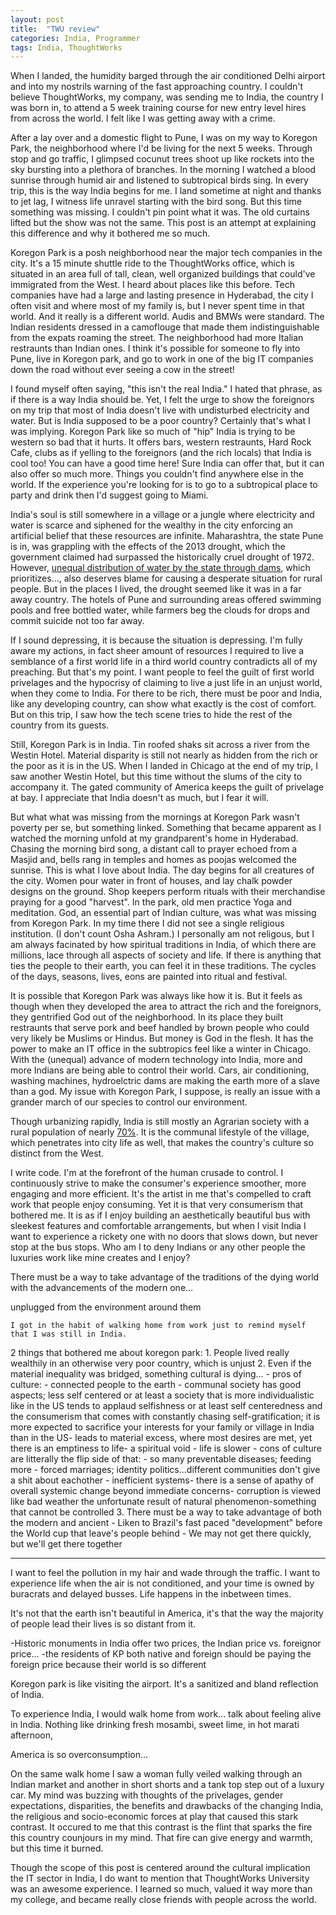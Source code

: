 ```yaml
---
layout: post
title:  "TWU review"
categories: India, Programmer
tags: India, ThoughtWorks 
---
```



When I landed, the humidity barged through the air conditioned Delhi airport and into my nostrils warning of the fast approaching country. I couldn't believe ThoughtWorks, my company, was sending me to India, the country I was born in, to attend a 5 week training course for new entry level hires from across the world. I felt like I was getting away with a crime. 

After a lay over and a domestic flight to Pune, I was on my way to Koregon Park, the neighborhood where I'd be living for the next 5 weeks. Through stop and go traffic, I glimpsed cocunut trees shoot up like rockets into the sky bursting into a plethora of branches. In the morning I watched a blood sunrise through humid air and listened to subtropical birds sing. In every trip, this is the way India begins for me. I land sometime at night and thanks to jet lag, I witness life unravel starting with the bird song. But this time something was missing. I couldn't pin point what it was. The old curtains lifted but the show was not the same. This post is an attempt at explaining this difference and why it bothered me so much.

Koregon Park is a posh neighborhood near the major tech companies in the city. It's a 15 minute shuttle ride to the ThoughtWorks office, which is situated in an area full of tall, clean, well organized buildings that could've immigrated from the West. I heard about places like this before. Tech companies have had a large and lasting presence in Hyderabad, the city I often visit and where most of my family is, but I never spent time in that world. And it really is a different world. Audis and BMWs were standard. The Indian residents dressed in a camoflouge that made them indistinguishable from the expats roaming the street. The neighborhood had more Italian restraunts than Indian ones. I think it's possible for someone to fly into Pune, live in Koregon park, and go to work in one of the big IT companies down the road without ever seeing a cow in the street! 

I found myself often saying, "this isn't the real India." I hated that phrase, as if there is a way India should be. Yet, I felt the urge to show the foreignors on my trip that most of India doesn't live with undisturbed electricity and water. But is India supposed to be a poor country? Certainly that's what I was implying. Koregon Park like so much of "hip" India is trying to be western so bad that it hurts. It offers bars, western restraunts, Hard Rock Cafe, clubs as if yelling to the foreignors (and the rich locals) that India is cool too! You can have a good time here! Sure India can offer that, but it can also offer so much more. Things you couldn't find anywhere else in the world. If the experience you're looking for is to go to a subtropical place to party and drink then I'd suggest going to Miami.

India's soul is still somewhere in a village or a jungle where electricity and water is scarce and siphened for the wealthy in the city enforcing an artificial belief that these resources are infinite. Maharashtra, the state Pune is in, was grappling with the effects of the 2013 drought, which the government claimed had surpassed the historically cruel drought of 1972. However, [unequal distribution of water by the state through dams](http://www.thehindu.com/news/national/other-states/maharashtra-drought-manmade-analysis/article4577079.ece), which prioritizes..., also deserves blame for causing a desperate situation for rural people. But in the places I lived, the drought seemed like it was in a far away country. The hotels of Pune and surrounding areas offered swimming pools and free bottled water, while farmers beg the clouds for drops and commit suicide not too far away.

If I sound depressing, it is because the situation is depressing. I'm fully aware my actions, in fact sheer amount of resources I required to live a semblance of a first world life in a third world country contradicts all of my preaching. But that's my point. I want people to feel the guilt of first world privelages and the hypocrisy of claiming to live a just life in an unjust world, when they come to India. For there to be rich, there must be poor and India, like any developing country, can show what exactly is the cost of comfort. But on this trip, I saw how the tech scene tries to hide the rest of the country from its guests.

Still, Koregon Park is in India. Tin roofed shaks sit across a river from the Westin Hotel. Material disparity is still not nearly as hidden from the rich or the poor as it is in the US. When I landed in Chicago at the end of my trip, I saw another Westin Hotel, but this time without the slums of the city to accompany it. The gated community of America keeps the guilt of privelage at bay. I appreciate that India doesn't as much, but I fear it will.

But what what was missing from the mornings at Koregon Park wasn't poverty per se, but something linked. Something that became apparent as I watched the morning unfold at my grandparent's home in Hyderabad. Chasing the morning bird song, a distant call to prayer echoed from a Masjid and, bells rang in temples and homes as poojas welcomed the sunrise. This is what I love about India. The day begins for all creatures of the city. Women pour water in front of houses, and lay chalk powder designs on the ground. Shop keepers perform rituals with their merchandise praying for a good "harvest". In the park, old men practice Yoga and meditation. God, an essential part of Indian culture, was what was missing from Koregon Park. In my time there I did not see a single religious institution. (I don't count Osha Ashram.) I personally am not religous, but I am always facinated by how spiritual traditions in India, of which there are millions, lace through all aspects of society and life. If there is anything that ties the people to their earth, you can feel it in these traditions. The cycles of the days, seasons, lives, eons are painted into ritual and festival.

It is possible that Koregon Park was always like how it is. But it feels as though when they developed the area to attract the rich and the foreignors, they gentrified God out of the neighborhood. In its place they built restraunts that serve pork and beef handled by brown people who could very likely be Muslims or Hindus. But money is God in the flesh. It has the power to make an IT office in the subtropics feel like a winter in Chicago. With the (unequal) advance of modern technology into India, more and more Indians are being able to control their world. Cars, air conditioning, washing machines, hydroelctric dams are making the earth more of a slave than a god. My issue with Koregon Park, I suppose, is really an issue with a grander march of our species to control our environment.

Though urbanizing rapidly, India is still mostly an Agrarian society with a rural population of nearly [70%](http://en.wikipedia.org/wiki/Demographics_of_India). It is the communal lifestyle of the village, which penetrates into city life as well, that makes the country's culture so distinct from the West. 

I write code. I'm at the forefront of the human crusade to control. I continuously strive to make the consumer's experience smoother, more engaging and more efficient. It's the artist in me that's compelled to craft work that people enjoy consuming. Yet it is that very consumerism that bothered me. It is as if I enjoy building an aesthetically beautiful bus with sleekest features and comfortable arrangements, but when I visit India I want to experience a rickety one with no doors that slows down, but never stop at the bus stops. Who am I to deny Indians or any other people the luxuries work like mine creates and I enjoy? 

There must be a way to take advantage of the traditions of the dying world with the advancements of the modern one...



unplugged from the environment around them	

	I got in the habit of walking home from work just to remind myself that I was still in India. 

2 things that bothered me about koregon park:
	1. People lived really wealthily in an otherwise very poor country, which is unjust
	2. Even if the material inequality was bridged, something cultural is dying...
		- pros of culture: 
			- connected people to the earth
			- communal society has good aspects; less self centered or at least a society that is more individualistic like in the US tends to applaud selfishness or at least self centeredness and the consumerism that comes with constantly chasing self-gratification; it is more expected to sacrifice your interests for your family or village in India than in the US- leads to material excess, where most desires are met, yet there is an emptiness to life- a spiritual void
			- life is slower
		- cons of culture are litterally the flip side of that:
			- so many preventable diseases; feeding more
			- forced marriages; identity politics...different communities don't give a shit about eachother
			- inefficient systems- there is a sense of apathy of overall systemic change beyond immediate concerns- corruption is viewed like bad weather the unfortunate result of natural phenomenon-something that cannot be controlled
	3. There must be a way to take advantage of both the modern and ancient
		- Liken to Brazil's fast paced "development" before the World cup that leave's people behind
		- We may not get there quickly, but we'll get there together

------
I want to feel the pollution in my hair and wade through the traffic. I want to experience life when the air is not conditioned, and your time is owned by buracrats and delayed busses. Life happens in the inbetween times. 


 It's not that the earth isn't beautiful in America, it's that the way the majority of people lead their lives is so distant from it. 

-Historic monuments in India offer two prices, the Indian price vs. foreignor price...
	-the residents of KP both native and foreign should be paying the foreign price because their world is so different



Koregon park is like visiting the airport. It's a sanitized and bland reflection of India.



To experience India, I would walk home from work... talk about feeling alive in India. Nothing like drinking fresh mosambi, sweet lime, in hot marati afternoon, 

America is so overconsumption...

On the same walk home I saw a woman fully veiled walking through an Indian market and another in short shorts and a tank top step out of a luxury car. My mind was buzzing with thoughts of the privelages, gender expectations, disparities, the benefits and drawbacks of the changing India, the religious and socio-economic forces at play that caused this stark contrast. It occured to me that this contrast is the flint that sparks the fire this country counjours in my mind. That fire can give energy and warmth, but this time it burned.


Though the scope of this post is centered around the cultural implication the IT sector in India, I do want to mention that ThoughtWorks University was an awesome experience. I learned so much, valued it way more than my college, and became really close friends with people across the world.
